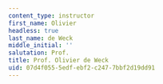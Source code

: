 ```yaml
---
content_type: instructor
first_name: Olivier
headless: true
last_name: de Weck
middle_initial: ''
salutation: Prof.
title: Prof. Olivier de Weck
uid: 07d4f055-5edf-ebf2-c247-7bbf2d19dd91
---
```

